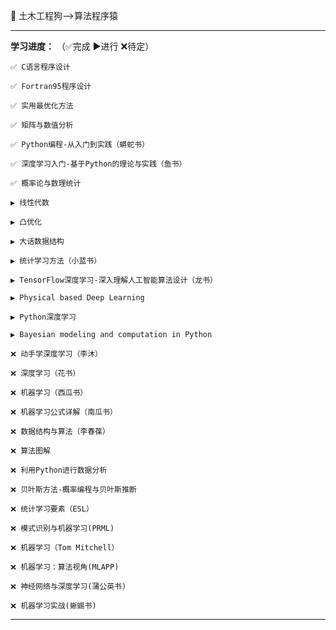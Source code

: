   
🌱 土木工程狗——>算法程序猿

***

**学习进度：** （✅完成  ▶️进行  ❌待定）

    ✅ C语言程序设计
    
    ✅ Fortran95程序设计
    
    ✅ 实用最优化方法
    
    ✅ 矩阵与数值分析
    
    ✅ Python编程-从入门到实践（蟒蛇书）

    ✅ 深度学习入门-基于Python的理论与实践（鱼书）
    
    ✅ 概率论与数理统计
      
    ▶️ 线性代数
    
    ▶️ 凸优化
     
    ▶️ 大话数据结构
    
    ▶️ 统计学习方法（小蓝书）
    
    ▶️ TensorFlow深度学习-深入理解人工智能算法设计（龙书）
    
    ▶️ Physical based Deep Learning
    
    ▶️ Python深度学习
    
    ▶️ Bayesian modeling and computation in Python
       
    ❌ 动手学深度学习（李沐）
    
    ❌ 深度学习（花书）
    
    ❌ 机器学习（西瓜书）
    
    ❌ 机器学习公式详解（南瓜书）
    
    ❌ 数据结构与算法（李春葆）
     
    ❌ 算法图解
    
    ❌ 利用Python进行数据分析
    
    ❌ 贝叶斯方法-概率编程与贝叶斯推断

    ❌ 统计学习要素（ESL）

    ❌ 模式识别与机器学习(PRML)

    ❌ 机器学习（Tom Mitchell）

    ❌ 机器学习：算法视角(MLAPP)
    
    ❌ 神经网络与深度学习(蒲公英书)
    
    ❌ 机器学习实战(蜥蜴书)

    
***
